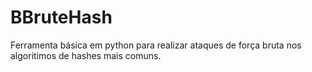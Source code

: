 # BBruteHash
Ferramenta básica em python para realizar ataques de força bruta nos algoritimos de hashes mais comuns.
